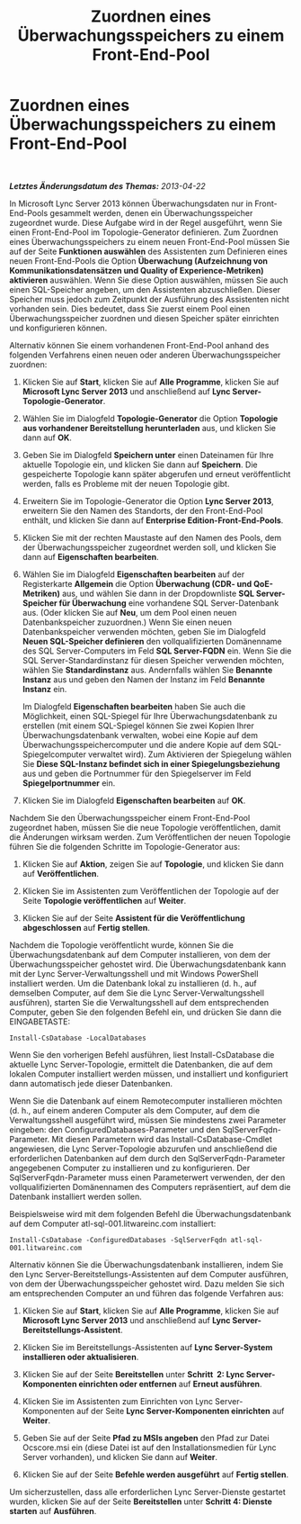 ﻿---
title: Zuordnen eines Überwachungsspeichers zu einem Front-End-Pool
TOCTitle: Zuordnen eines Überwachungsspeichers zu einem Front-End-Pool
ms:assetid: d3a20d5e-3f24-4cff-bc9b-4f84fea30e6b
ms:mtpsurl: https://technet.microsoft.com/de-de/library/JJ205271(v=OCS.15)
ms:contentKeyID: 49295506
ms.date: 05/19/2016
mtps_version: v=OCS.15
ms.translationtype: HT
---

# Zuordnen eines Überwachungsspeichers zu einem Front-End-Pool

 

_**Letztes Änderungsdatum des Themas:** 2013-04-22_

In Microsoft Lync Server 2013 können Überwachungsdaten nur in Front-End-Pools gesammelt werden, denen ein Überwachungsspeicher zugeordnet wurde. Diese Aufgabe wird in der Regel ausgeführt, wenn Sie einen Front-End-Pool im Topologie-Generator definieren. Zum Zuordnen eines Überwachungsspeichers zu einem neuen Front-End-Pool müssen Sie auf der Seite **Funktionen auswählen** des Assistenten zum Definieren eines neuen Front-End-Pools die Option **Überwachung (Aufzeichnung von Kommunikationsdatensätzen und Quality of Experience-Metriken) aktivieren** auswählen. Wenn Sie diese Option auswählen, müssen Sie auch einen SQL-Speicher angeben, um den Assistenten abzuschließen. Dieser Speicher muss jedoch zum Zeitpunkt der Ausführung des Assistenten nicht vorhanden sein. Dies bedeutet, dass Sie zuerst einem Pool einen Überwachungsspeicher zuordnen und diesen Speicher später einrichten und konfigurieren können.

Alternativ können Sie einem vorhandenen Front-End-Pool anhand des folgenden Verfahrens einen neuen oder anderen Überwachungsspeicher zuordnen:

1.  Klicken Sie auf **Start**, klicken Sie auf **Alle Programme**, klicken Sie auf **Microsoft Lync Server 2013** und anschließend auf **Lync Server-Topologie-Generator**.

2.  Wählen Sie im Dialogfeld **Topologie-Generator** die Option **Topologie aus vorhandener Bereitstellung herunterladen** aus, und klicken Sie dann auf **OK**.

3.  Geben Sie im Dialogfeld **Speichern unter** einen Dateinamen für Ihre aktuelle Topologie ein, und klicken Sie dann auf **Speichern**. Die gespeicherte Topologie kann später abgerufen und erneut veröffentlicht werden, falls es Probleme mit der neuen Topologie gibt.

4.  Erweitern Sie im Topologie-Generator die Option **Lync Server 2013**, erweitern Sie den Namen des Standorts, der den Front-End-Pool enthält, und klicken Sie dann auf **Enterprise Edition-Front-End-Pools**.

5.  Klicken Sie mit der rechten Maustaste auf den Namen des Pools, dem der Überwachungsspeicher zugeordnet werden soll, und klicken Sie dann auf **Eigenschaften bearbeiten**.

6.  Wählen Sie im Dialogfeld **Eigenschaften bearbeiten** auf der Registerkarte **Allgemein** die Option **Überwachung (CDR- und QoE-Metriken)** aus, und wählen Sie dann in der Dropdownliste **SQL Server-Speicher für Überwachung** eine vorhandene SQL Server-Datenbank aus. (Oder klicken Sie auf **Neu**, um dem Pool einen neuen Datenbankspeicher zuzuordnen.) Wenn Sie einen neuen Datenbankspeicher verwenden möchten, geben Sie im Dialogfeld **Neuen SQL-Speicher definieren** den vollqualifizierten Domänenname des SQL Server-Computers im Feld **SQL Server-FQDN** ein. Wenn Sie die SQL Server-Standardinstanz für diesen Speicher verwenden möchten, wählen Sie **Standardinstanz** aus. Andernfalls wählen Sie **Benannte Instanz** aus und geben den Namen der Instanz im Feld **Benannte Instanz** ein.
    
    Im Dialogfeld **Eigenschaften bearbeiten** haben Sie auch die Möglichkeit, einen SQL-Spiegel für Ihre Überwachungsdatenbank zu erstellen (mit einem SQL-Spiegel können Sie zwei Kopien Ihrer Überwachungsdatenbank verwalten, wobei eine Kopie auf dem Überwachungsspeichercomputer und die andere Kopie auf dem SQL-Spiegelcomputer verwaltet wird). Zum Aktivieren der Spiegelung wählen Sie **Diese SQL-Instanz befindet sich in einer Spiegelungsbeziehung** aus und geben die Portnummer für den Spiegelserver im Feld **Spiegelportnummer** ein.

7.  Klicken Sie im Dialogfeld **Eigenschaften bearbeiten** auf **OK**.

Nachdem Sie den Überwachungsspeicher einem Front-End-Pool zugeordnet haben, müssen Sie die neue Topologie veröffentlichen, damit die Änderungen wirksam werden. Zum Veröffentlichen der neuen Topologie führen Sie die folgenden Schritte im Topologie-Generator aus:

1.  Klicken Sie auf **Aktion**, zeigen Sie auf **Topologie**, und klicken Sie dann auf **Veröffentlichen**.

2.  Klicken Sie im Assistenten zum Veröffentlichen der Topologie auf der Seite **Topologie veröffentlichen** auf **Weiter**.

3.  Klicken Sie auf der Seite **Assistent für die Veröffentlichung abgeschlossen** auf **Fertig stellen**.

Nachdem die Topologie veröffentlicht wurde, können Sie die Überwachungsdatenbank auf dem Computer installieren, von dem der Überwachungsspeicher gehostet wird. Die Überwachungsdatenbank kann mit der Lync Server-Verwaltungsshell und mit Windows PowerShell installiert werden. Um die Datenbank lokal zu installieren (d. h., auf demselben Computer, auf dem Sie die Lync Server-Verwaltungsshell ausführen), starten Sie die Verwaltungsshell auf dem entsprechenden Computer, geben Sie den folgenden Befehl ein, und drücken Sie dann die EINGABETASTE:

    Install-CsDatabase -LocalDatabases

Wenn Sie den vorherigen Befehl ausführen, liest Install-CsDatabase die aktuelle Lync Server-Topologie, ermittelt die Datenbanken, die auf dem lokalen Computer installiert werden müssen, und installiert und konfiguriert dann automatisch jede dieser Datenbanken.

Wenn Sie die Datenbank auf einem Remotecomputer installieren möchten (d. h., auf einem anderen Computer als dem Computer, auf dem die Verwaltungsshell ausgeführt wird, müssen Sie mindestens zwei Parameter eingeben: den ConfiguredDatabases-Parameter und den SqlServerFqdn-Parameter. Mit diesen Parametern wird das Install-CsDatabase-Cmdlet angewiesen, die Lync Server-Topologie abzurufen und anschließend die erforderlichen Datenbanken auf dem durch den SqlServerFqdn-Parameter angegebenen Computer zu installieren und zu konfigurieren. Der SqlServerFqdn-Parameter muss einen Parameterwert verwenden, der den vollqualifizierten Domänennamen des Computers repräsentiert, auf dem die Datenbank installiert werden sollen.

Beispielsweise wird mit dem folgenden Befehl die Überwachungsdatenbank auf dem Computer atl-sql-001.litwareinc.com installiert:

    Install-CsDatabase -ConfiguredDatabases -SqlServerFqdn atl-sql-001.litwareinc.com

Alternativ können Sie die Überwachungsdatenbank installieren, indem Sie den Lync Server-Bereitstellungs-Assistenten auf dem Computer ausführen, von dem der Überwachungsspeicher gehostet wird. Dazu melden Sie sich am entsprechenden Computer an und führen das folgende Verfahren aus:

1.  Klicken Sie auf **Start**, klicken Sie auf **Alle Programme**, klicken Sie auf **Microsoft Lync Server 2013** und anschließend auf **Lync Server-Bereitstellungs-Assistent**.

2.  Klicken Sie im Bereitstellungs-Assistenten auf **Lync Server-System installieren oder aktualisieren**.

3.  Klicken Sie auf der Seite **Bereitstellen** unter **Schritt  2: Lync Server-Komponenten einrichten oder entfernen** auf **Erneut ausführen**.

4.  Klicken Sie im Assistenten zum Einrichten von Lync Server-Komponenten auf der Seite **Lync Server-Komponenten einrichten** auf **Weiter**.

5.  Geben Sie auf der Seite **Pfad zu MSIs angeben** den Pfad zur Datei Ocscore.msi ein (diese Datei ist auf den Installationsmedien für Lync Server vorhanden), und klicken Sie dann auf **Weiter**.

6.  Klicken Sie auf der Seite **Befehle werden ausgeführt** auf **Fertig stellen**.

Um sicherzustellen, dass alle erforderlichen Lync Server-Dienste gestartet wurden, klicken Sie auf der Seite **Bereitstellen** unter **Schritt 4: Dienste starten** auf **Ausführen**.

